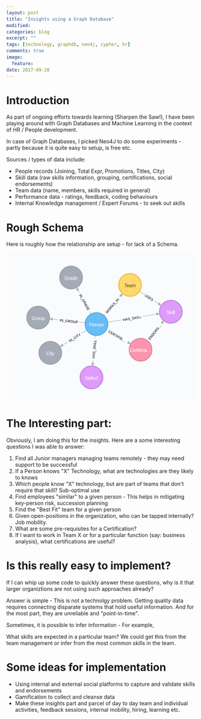 ```yaml
---
layout: post
title: "Insights using a Graph Database"
modified:
categories: blog
excerpt: ""
tags: [technology, graphdb, neo4j, cypher, hr]
comments: true
image:
  feature:
date: 2017-09-20
---
```


# Introduction

As part of ongoing efforts towards learning (Sharpen the Saw!), I have been playing around with Graph Databases and Machine Learning
in the context of HR / People development.

In case of Graph Databases, I picked Neo4J to do some experiments - partly because it is quite easy to setup, is free etc.

Sources / types of data include:
* People records (Joining, Total Expr, Promotions, Titles, City)
* Skill data (raw skills information, grouping, certifications, social endorsements)
* Team data (name, members, skills required in general)
* Performance data - ratings, feedback, coding behaviours
* Internal Knowledge management / Expert Forums - to seek out skills

# Rough Schema

Here is roughly how the relationship are setup - for lack of a Schema.

![Rough Schema](/images/graph_schema.png?=250x)

# The Interesting part:
Obviously, I am doing this for the insights. Here are a some interesting questions I was able to answer:

1. Find all Junior managers managing teams remotely - they may need support to be successful
1. If a Person knows "X" Technology, what are technologies are they likely to knows
1. Which people know "X" technology, but are part of teams that don't require that skill? Sub-optimal use
1. Find employees "similar" to a given person - This helps in mitigating key-person risk, succession planning
1. Find the "Best Fit" team for a given person
1. Given open-positions in the organization, who can be tapped internally? Job mobility.
1. What are some pre-requisites for a Certification?
1. If I want to work in Team X or for a particular function (say: business analysis), what certifications are useful?

# Is this really easy to implement?

If I can whip up some code to quickly answer these questions, why is it that larger organiztions are not using such approaches already?

Answer is simple - This is not a technolgy problem. Getting quality data requires connecting disparate systems that hold useful information. And for the most part, they are unreliable and "point-in-time".

Sometimes, it is possible to infer information - For example,

What skills are expected in a particular team? We could get this from the team management or infer from the most common skills in the team.

# Some ideas for implementation
- Using internal and external social platforms to capture and validate skills and endorsements
- Gamification to collect and cleanse data
- Make these insights part and parcel of day to day team and individual activities, feedback sessions, internal mobility, hiring, learning etc.
